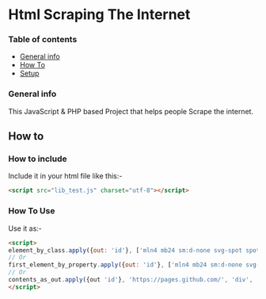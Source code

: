 # Html Scraping The Internet

### Table of contents
* [General info](#general-info)
* [How To](#how-to)
* [Setup](#setup)

### General info
This JavaScript & PHP based Project that helps people Scrape the internet.


## How to
### How to include
Include it in your html file like this:-
```html
<script src="lib_test.js" charset="utf-8"></script>
```

### How To Use
Use it as:-
```html
<script>
element_by_class.apply({out: 'id'}, ['mln4 mb24 sm:d-none svg-spot spotCookieLg', 'https://stackoverflow.com', 'svg',"html"]);
// Or
first_element_by_property.apply({out: 'id'}, ['mln4 mb24 sm:d-none svg-spot spotCookieLg', 'https://stackoverflow.com', 'svg',"html" , 'class']);
// Or
contents_as_out.apply({out 'id'}, 'https://pages.github.com/', 'div', 'slideshow', 'html');
</script>
```
